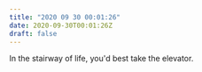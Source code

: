 ```yaml
---
title: "2020 09 30 00:01:26"
date: 2020-09-30T00:01:26Z
draft: false
---
```

In the stairway of life, you'd best take the elevator.
